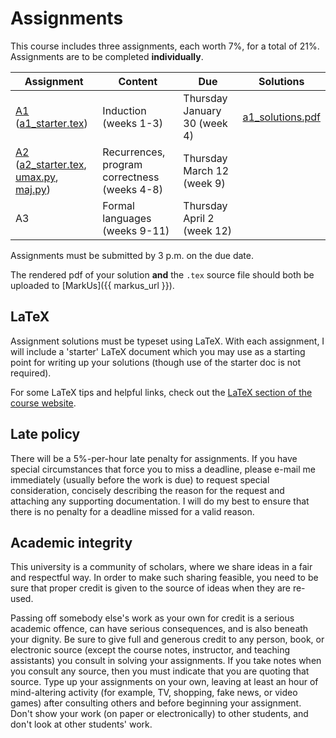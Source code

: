 # Assignments

This course includes three assignments, each worth 7%, for a total of 21%. Assignments are to be completed **individually**.

Assignment | Content | Due    | Solutions
-----------|---------|--------|-----------
[A1](assignments/a1.pdf) ([a1_starter.tex](assignments/a1_starter.tex)) | Induction (weeks 1-3) | Thursday January 30 (week 4) | [a1_solutions.pdf](assignments/a1_solutions.pdf)
[A2](assignments/a2.pdf) ([a2_starter.tex](assignments/a2_starter.tex), [umax.py](assignments/umax.py), [maj.py](assignments/maj.py))  | Recurrences, program correctness (weeks 4-8) | Thursday March 12 (week 9) |
A3         | Formal languages (weeks 9-11) | Thursday April 2 (week 12) |

Assignments must be submitted by 3 p.m. on the due date.

The rendered pdf of your solution **and** the `.tex` source file should both be uploaded to [MarkUs]({{ markus_url }}).

## LaTeX

Assignment solutions must be typeset using LaTeX. With each assignment, I will include a 'starter' LaTeX document which you may use as a starting point for writing up your solutions (though use of the starter doc is not required).

For some LaTeX tips and helpful links, check out the [LaTeX section of the course website](../latex).

## Late policy

There will be a 5%-per-hour late penalty for assignments. If you have special circumstances that force you to miss a deadline, please e-mail me immediately (usually before the work is due) to request special consideration, concisely describing the reason for the request and attaching any supporting documentation. I will do my best to ensure that there is no penalty for a deadline missed for a valid reason.

## Academic integrity

This university is a community of scholars,
where we share ideas in a fair and respectful way.  In order to
make such sharing feasible, you need to be sure that proper credit
is given to the source of ideas when they are re-used.

Passing off somebody else's work as your own for credit is a serious
academic offence, can have serious consequences, and is also beneath
your dignity.  Be sure to give full and generous credit to any
person, book, or electronic source (except the course notes,
instructor, and teaching assistants) you consult in solving your
assignments.  If you take notes when you consult any source, then
you must indicate that you are quoting that source.  Type up your
assignments on your own, leaving at least an hour of mind-altering
activity (for example, TV, shopping, fake news, or video games) after
consulting others and before beginning your assignment.  Don't show
your work (on paper or electronically) to other students, and don't
look at other students' work.

